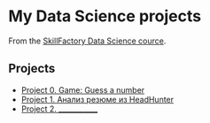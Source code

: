 # My Data Science projects
 From the [SkillFactory Data Science cource](https://skillfactory.ru/data-scientist).
## Projects
* [Project 0. Game: Guess a number](https://github.com/dariakol57/sf_data_science/tree/main/Project_0)
* [Project 1. Анализ резюме из HeadHunter](https://github.com/dariakol57/sf_data_science/tree/main/Project_1)
* [Project 2. ___________](???????)